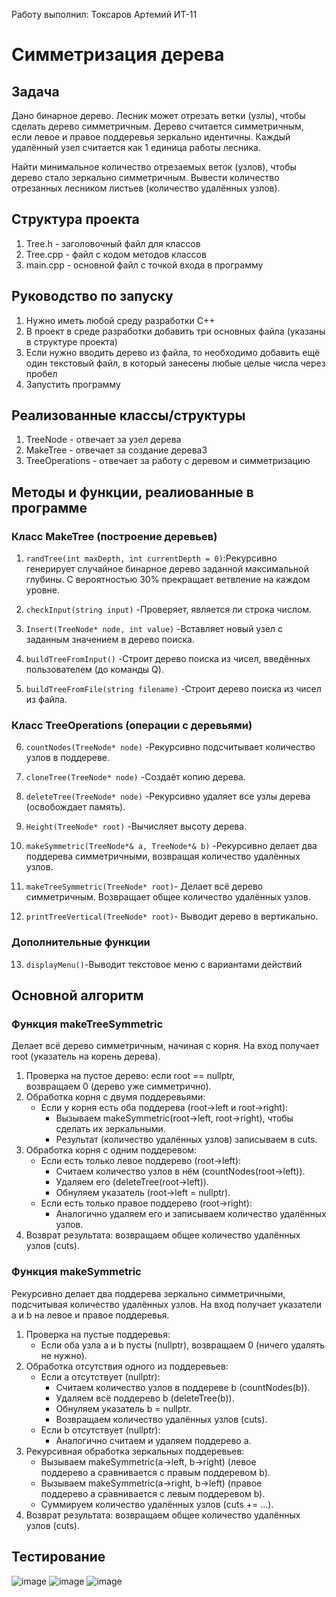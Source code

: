 Работу выполнил: Токсаров Артемий ИТ-11

# **Симметризация дерева**

## **Задача**

Дано бинарное дерево. Лесник может отрезать ветки (узлы), чтобы сделать дерево симметричным.
Дерево считается симметричным, если левое и правое поддеревья зеркально идентичны.
Каждый удалённый узел считается как 1 единица работы лесника.

Найти минимальное количество отрезаемых веток (узлов), чтобы дерево стало зеркально симметричным. 
Вывести количество отрезанных лесником листьев (количество удалённых узлов).

## **Структура проекта**
1. Tree.h - заголовочный файл для классов
2. Tree.cpp - файл с кодом методов классов
3. main.cpp - основной файл с точкой входа в программу

## **Руководство по запуску**
1. Нужно иметь любой среду разработки С++
2. В проект в среде разработки добавить три основных файла (указаны в структуре проекта)
3. Если нужно вводить дерево из файла, то необходимо добавить ещё один текстовый файл, в который занесены любые целые числа через пробел
4. Запустить программу

## **Реализованные классы/структуры**
1. TreeNode - отвечает за узел дерева
2. MakeTree - отвечает за создание дерева3
3. TreeOperations - отвечает за работу с деревом и симметризацию

## **Методы и функции, реалиованные в программе**
### Класс MakeTree (построение деревьев)
1. ```randTree(int maxDepth, int currentDepth = 0)```:Рекурсивно генерирует случайное бинарное дерево заданной максимальной глубины.
С вероятностью 30% прекращает ветвление на каждом уровне.

2. ```checkInput(string input)``` -Проверяет, является ли строка числом.

3. ```Insert(TreeNode* node, int value)``` -Вставляет новый узел с заданным значением в дерево поиска.

4. ```buildTreeFromInput()``` -Строит дерево поиска из чисел, введённых пользователем (до команды Q).

5. ```buildTreeFromFile(string filename)``` -Строит дерево поиска из чисел из файла.

### Класс TreeOperations (операции с деревьями)
6. ```countNodes(TreeNode* node)``` -Рекурсивно подсчитывает количество узлов в поддереве.

7. ```cloneTree(TreeNode* node)``` -Создаёт копию дерева.

8. ```deleteTree(TreeNode* node)``` -Рекурсивно удаляет все узлы дерева (освобождает память).

9. ```Height(TreeNode* root)``` -Вычисляет высоту дерева.

10. ```makeSymmetric(TreeNode*& a, TreeNode*& b)``` -Рекурсивно делает два поддерева симметричными, возвращая количество удалённых узлов.

11. ```makeTreeSymmetric(TreeNode* root)```- Делает всё дерево симметричным. Возвращает общее количество удалённых узлов.

12. ```printTreeVertical(TreeNode* root)```- Выводит дерево в вертикально.
### Дополнительные функции
13. ```displayMenu()```-Выводит текстовое меню с вариантами действий

## Основной алгоритм
### Функция makeTreeSymmetric
Делает всё дерево симметричным, начиная с корня. На вход получает root (указатель на корень дерева).
1. Проверка на пустое дерево: если root == nullptr, возвращаем 0 (дерево уже симметрично).
2. Обработка корня с двумя поддеревьями:
    - Если у корня есть оба поддерева (root->left и root->right):
         - Вызываем makeSymmetric(root->left, root->right), чтобы сделать их зеркальными.
         - Результат (количество удалённых узлов) записываем в cuts.
3. Обработка корня с одним поддеревом:
    - Если есть только левое поддерево (root->left):
         - Считаем количество узлов в нём (countNodes(root->left)).
         - Удаляем его (deleteTree(root->left)).
         - Обнуляем указатель (root->left = nullptr).
    - Если есть только правое поддерево (root->right):
         - Аналогично удаляем его и записываем количество удалённых узлов.
4. Возврат результата: возвращаем общее количество удалённых узлов (cuts).
### Функция makeSymmetric
Рекурсивно делает два поддерева зеркально симметричными, подсчитывая количество удалённых узлов. На вход получает указатели a и b на левое и правое поддеревья.
1. Проверка на пустые поддеревья:
     - Если оба узла a и b пусты (nullptr), возвращаем 0 (ничего удалять не нужно).
2. Обработка отсутствия одного из поддеревьев:
     - Если a отсутствует (nullptr):
          - Считаем количество узлов в поддереве b (countNodes(b)).
          - Удаляем всё поддерево b (deleteTree(b)).
          - Обнуляем указатель b = nullptr.
          - Возвращаем количество удалённых узлов (cuts).
     - Если b отсутствует (nullptr):
          - Аналогично считаем и удаляем поддерево a.
3. Рекурсивная обработка зеркальных поддеревьев:
     - Вызываем makeSymmetric(a->left, b->right) (левое поддерево a сравнивается с правым поддеревом b).
     - Вызываем makeSymmetric(a->right, b->left) (правое поддерево a сравнивается с левым поддеревом b).
     - Суммируем количество удалённых узлов (cuts += ...).
4. Возврат результата: возвращаем общее количество удалённых узлов (cuts).
## Тестирование
![image](https://github.com/user-attachments/assets/6cc467f5-934e-4952-aeaf-2503161c0112)
![image](https://github.com/user-attachments/assets/091e59c2-4f9c-4728-80f7-5b4b350c2a9f)
![image](https://github.com/user-attachments/assets/c2bdb327-276f-41a7-9539-95fe8964aafb)






